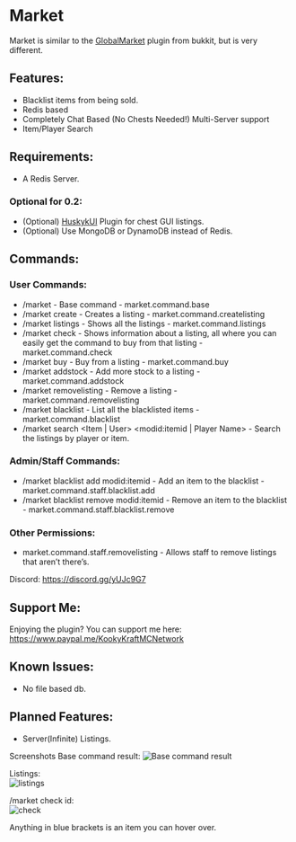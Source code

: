 # Market

Market is similar to the [GlobalMarket](https://dev.bukkit.org/projects/global-market) plugin from bukkit, but is very different.

## Features:
- Blacklist items from being sold.
- Redis based
- Completely Chat Based (No Chests Needed!)
Multi-Server support
- Item/Player Search


## Requirements:
- A Redis Server.
### Optional for 0.2:
 - (Optional) [HuskykUI](https://forums.spongepowered.org/t/huskyui-a-simple-fast-ui-system-for-plugins/19557) Plugin for chest GUI listings.
 - (Optional) Use MongoDB or DynamoDB instead of Redis.
 
## Commands:
### User Commands:
 - /market - Base command - market.command.base
- /market create - Creates a listing - market.command.createlisting
- /market listings - Shows all the listings - market.command.listings
- /market check - Shows information about a listing, all where you can easily get the command to buy from that listing - market.command.check
- /market buy - Buy from a listing - market.command.buy
- /market addstock - Add more stock to a listing - market.command.addstock
- /market removelisting - Remove a listing - market.command.removelisting
- /market blacklist - List all the blacklisted items - market.command.blacklist
- /market search <Item | User> <modid:itemid | Player Name> - Search the listings by player or item.

### Admin/Staff Commands:
- /market blacklist add modid:itemid - Add an item to the blacklist - market.command.staff.blacklist.add
- /market blacklist remove modid:itemid - Remove an item to the blacklist - market.command.staff.blacklist.remove

### Other Permissions:
- market.command.staff.removelisting - Allows staff to remove listings that aren’t there’s.

Discord: https://discord.gg/yUJc9G7

## Support Me:
Enjoying the plugin? You can support me here: https://www.paypal.me/KookyKraftMCNetwork

## Known Issues:
 - No file based db.
 
## Planned Features:
 - Server(Infinite) Listings.

Screenshots
Base command result:
![Base command result](https://i.imgur.com/dpIjUt9.png)


Listings:  
![listings](https://i.imgur.com/dpIjUt9.png)


/market check id:  
![check](https://i.imgur.com/OgD2c4L.png)


Anything in blue brackets is an item you can hover over.
